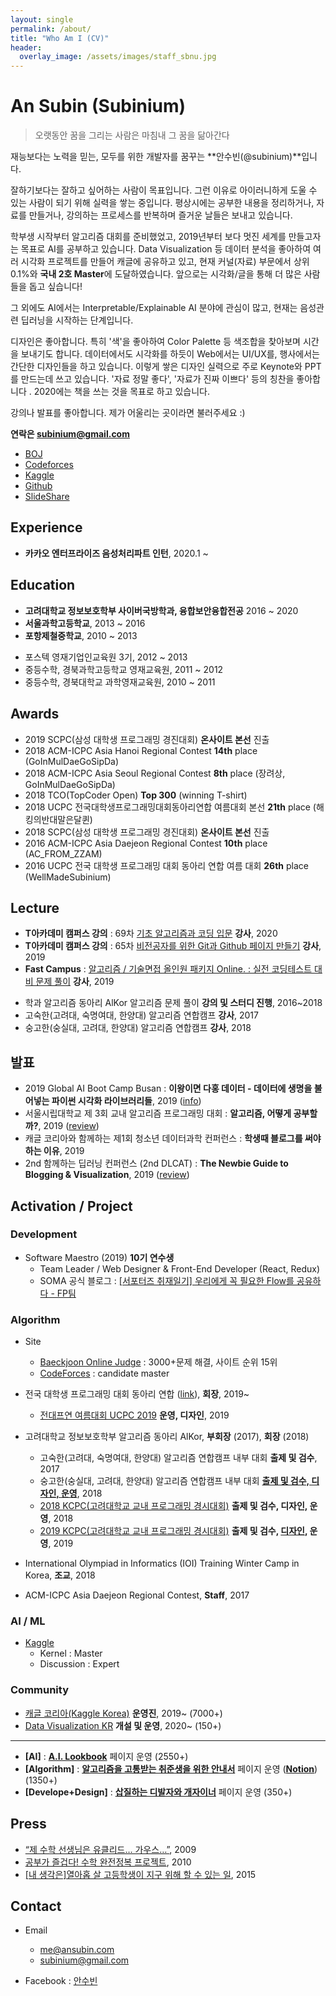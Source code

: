 ```yaml
---
layout: single
permalink: /about/
title: "Who Am I (CV)"
header:
  overlay_image: /assets/images/staff_sbnu.jpg
---
```


# An Subin (Subinium)

> 오랫동안 꿈을 그리는 사람은 마침내 그 꿈을 닮아간다

재능보다는 노력을 믿는, 모두를 위한 개발자를 꿈꾸는 **안수빈(@subinium)**입니다.

잘하기보다는 잘하고 싶어하는 사람이 목표입니다. 그런 이유로 아이러니하게 도울 수 있는 사람이 되기 위해 실력을 쌓는 중입니다.
평상시에는 공부한 내용을 정리하거나, 자료를 만들거나, 강의하는 프로세스를 반복하며 즐거운 날들은 보내고 있습니다.

학부생 시작부터 알고리즘 대회를 준비했었고, 2019년부터 보다 멋진 세계를 만들고자는 목표로 AI를 공부하고 있습니다.
Data Visualization 등 데이터 분석을 좋아하여 여러 시각화 프로젝트를 만들어 캐글에 공유하고 있고, 현재 커널(자료) 부문에서 상위 0.1%와 **국내 2호 Master**에 도달하였습니다.
앞으로는 시각화/글을 통해 더 많은 사람들을 돕고 싶습니다!

그 외에도 AI에서는 Interpretable/Explainable AI 분야에 관심이 많고, 현재는 음성관련 딥러닝을 시작하는 단계입니다.

디자인은 좋아합니다. 특히 '색'을 좋아하여 Color Palette 등 색조합을 찾아보며 시간을 보내기도 합니다.
데이터에서도 시각화를 하듯이 Web에서는 UI/UX를, 행사에서는 간단한 디자인들을 하고 있습니다. 
이렇게 쌓은 디자인 실력으로 주로 Keynote와 PPT를 만드는데 쓰고 있습니다. '자료 정말 좋다', '자료가 진짜 이쁘다' 등의 칭찬을 좋아합니다 .
2020에는 책을 쓰는 것을 목표로 하고 있습니다.


강의나 발표를 좋아합니다. 제가 어울리는 곳이라면 불러주세요 :)

**연락은 subinium@gmail.com**

- [BOJ](https://www.acmicpc.net/user/subinium)
- [Codeforces](http://codeforces.com/profile/subinium)
- [Kaggle](https://www.kaggle.com/subinium)
- [Github](https://github.com/subinium)
- [SlideShare](https://www.slideshare.net/SubinAn1)

## Experience

- **카카오 엔터프라이즈 음성처리파트 인턴**, 2020.1 ~

## Education

- **고려대학교 정보보호학부 사이버국방학과, 융합보안융합전공** 2016 ~ 2020
- **서울과학고등학교**, 2013 ~ 2016
- **포항제철중학교**, 2010 ~ 2013

* 포스텍 영재기업인교육원 3기, 2012 ~ 2013
* 중등수학, 경북과학고등학교 영재교육원, 2011 ~ 2012
* 중등수학, 경북대학교 과학영재교육원, 2010 ~ 2011

## Awards

- 2019 SCPC(삼성 대학생 프로그래밍 경진대회) **온사이트 본선** 진출
- 2018 ACM-ICPC Asia Hanoi Regional Contest **14th** place (GoInMulDaeGoSipDa)
- 2018 ACM-ICPC Asia Seoul Regional Contest **8th** place (장려상, GoInMulDaeGoSipDa)
- 2018 TCO(TopCoder Open) **Top 300** (winning T-shirt)
- 2018 UCPC 전국대학생프로그래밍대회동아리연합 여름대회 본선 **21th** place (해킹의반대말은달퀸)
- 2018 SCPC(삼성 대학생 프로그래밍 경진대회) **온사이트 본선** 진출
- 2016 ACM-ICPC Asia Daejeon Regional Contest **10th** place (AC_FROM_ZZAM)
- 2016 UCPC 전국 대학생 프로그래밍 대회 동아리 연합 여름 대회 **26th** place (WellMadeSubinium)

## Lecture 

- **T아카데미 캠퍼스 강의** : 69차 [기초 알고리즘과 코딩 입문](https://tacademy.skplanet.com/front/tacademy/courseinfo/campus.action) **강사**, 2020
- **T아카데미 캠퍼스 강의** : 65차 [비전공자를 위한 Git과 Github 페이지 만들기](https://tacademy.skplanet.com/front/tacademy/courseinfo/campus.action) **강사**, 2019
- **Fast Campus** : [알고리즘 / 기술면접 올인원 패키지 Online. : 실전 코딩테스트 대비 문제 풀이](https://www.fastcampus.co.kr/dev_online_algo/) **강사**, 2019

* 학과 알고리즘 동아리 AlKor 알고리즘 문제 풀이 **강의 및 스터디 진행**, 2016~2018
* 고숙한(고려대, 숙명여대, 한양대) 알고리즘 연합캠프 **강사**, 2017
* 숭고한(숭실대, 고려대, 한양대) 알고리즘 연합캠프 **강사**, 2018

## 발표

- 2019 Global AI Boot Camp Busan : **이왕이면 다홍 데이터 - 데이터에 생명을 불어넣는 파이썬 시각화 라이브러리들**, 2019 ([info](https://festa.io/events/783))
- 서울시립대학교 제 3회 교내 알고리즘 프로그래밍 대회 : **알고리즘, 어떻게 공부할까?**, 2019 ([review](/meaningful-ps-algorithm-study/))
- 캐글 코리아와 함께하는 제1회 청소년 데이터과학 컨퍼런스 : **학생때 블로그를 써야하는 이유**, 2019
- 2nd 함께하는 딥러닝 컨퍼런스 (2nd DLCAT) : **The Newbie Guide to Blogging & Visualization**, 2019 ([review](/2nd-dlcat-review/))

## Activation / Project

### Development

- Software Maestro (2019) **10기 연수생**
  - Team Leader / Web Designer & Front-End Developer (React, Redux)
  - SOMA 공식 블로그 : [[서포터즈 취재일기] 우리에게 꼭 필요한 Flow를 공유하다 - FP팀](https://blog.naver.com/sw_maestro/221710898997)

### Algorithm

- Site
  - [Baeckjoon Online Judge](https://www.acmicpc.net/user/subinium) : 3000+문제 해결, 사이트 순위 15위
  - [CodeForces](http://codeforces.com/profile/subinium) : candidate master

- 전국 대학생 프로그래밍 대회 동아리 연합 ([link](https://www.facebook.com/groups/ucpc.korea/)), **회장**, 2019~
  - [전대프연 여름대회 UCPC 2019](https://ucpc-kr.github.io/) **운영, 디자인**, 2019

- 고려대학교 정보보호학부 알고리즘 동아리 AlKor, **부회장** (2017), **회장** (2018)
  - 고숙한(고려대, 숙명여대, 한양대) 알고리즘 연합캠프 내부 대회 **출제 및 검수**, 2017
  - 숭고한(숭실대, 고려대, 한양대) 알고리즘 연합캠프 내부 대회 **[출제 및 검수, 디자인, 운영](https://subinium.github.io/sgh/)**, 2018
  - [2018 KCPC(고려대학교 교내 프로그래밍 경시대회)](https://www.facebook.com/2018KCPC/) **출제 및 검수, 디자인, 운영**, 2018
  - [2019 KCPC(고려대학교 교내 프로그래밍 경시대회)](https://kcpc19.contest.codeforces.com/) **출제 및 검수, [디자인](https://www.facebook.com/shovelingdesignoper/posts/1474006526071268), 운영**, 2019

- International Olympiad in Informatics (IOI) Training Winter Camp in Korea, **조교**, 2018
- ACM-ICPC Asia Daejeon Regional Contest, **Staff**, 2017

### AI / ML

- [Kaggle](https://www.kaggle.com/subinium)
  - Kernel : Master
  - Discussion : Expert

### Community

- [캐글 코리아(Kaggle Korea)](https://www.facebook.com/groups/KaggleKoreaOpenGroup/) **운영진**, 2019~ (7000+)
- [Data Visualization KR](https://www.facebook.com/groups/2542191496047967/) **개설 및 운영**, 2020~ (150+)

---

- **[AI]** : **[A.I. Lookbook](https://www.facebook.com/AI.Lookbook/)** 페이지 운영 (2550+)
- **[Algorithm]** : **[알고리즘을 고통받는 취준생을 위한 안내서](https://www.facebook.com/algoguide/?modal=admin_todo_tour)** 페이지 운영 (**[Notion](https://www.notion.so/subinium/4e7f47700af341f4b649e4cad0c4fb30?fbclid=IwAR2EmLpbL2ACW9zgQhpfox56IPue7qEWF4AgnqgJ-A0IMJiYGWHkecFJmhw)**) (1350+)
- **[Develope+Design]** : **[삽질하는 디발자와 개자이너](https://www.facebook.com/shovelingdesignoper/?modal=admin_todo_tour)** 페이지 운영 (350+)


## Press

- [“제 수학 선생님은 유클리드… 가우스…”](http://news.donga.com/3/all/20090608/8741496/1), 2009
- [공부가 즐겁다! 수학 완전정복 프로젝트](http://woman.donga.com/3/all/12/142535/1), 2010
- [[내 생각은]열아홉 살 고등학생이 지구 위해 할 수 있는 일](http://www.donga.com/news/article/all/20150416/70732170/1), 2015

## Contact

- Email

  - me@ansubin.com
  - subinium@gmail.com

- Facebook : [안수빈](https://www.facebook.com/subinium)
